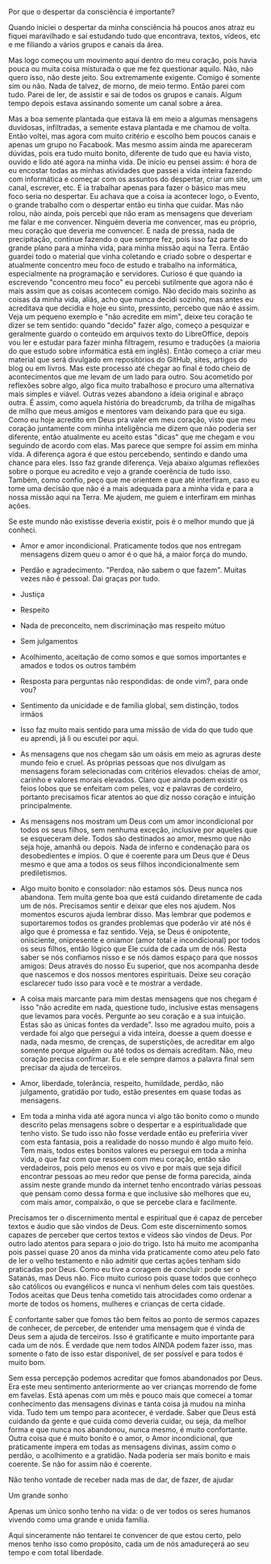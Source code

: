 Por que o despertar da consciência é importante?

Quando iniciei o despertar da minha consciência há poucos anos atraz eu fiquei maravilhado e saí estudando tudo que encontrava, textos, vídeos, etc e me filiando a vários grupos e canais da área.

Mas logo começou um movimento aqui dentro do meu coração, pois havia pouca ou muita coisa misturada o que me fez questionar aquilo. Não, não quero isso, não deste jeito. Sou extremamente exigente. Comigo é somente sim ou não. Nada de talvez, de morno, de meio termo. Então parei com tudo. Parei de ler, de assistir e sai de todos os grupos e canais. Algum tempo depois estava assinando somente um canal sobre a área.

Mas a boa semente plantada que estava lá em meio a algumas mensagens duvidosas, infiltradas, a semente estava plantada e me chamou de volta. Então voltei, mas agora com muito critério e escolho bem poucos canais e apenas um grupo no Facabook. Mas mesmo assim ainda me apareceram dúvidas, pois era tudo muito bonito, diferente de tudo que eu havia visto, ouvido e lido até agora na minha vida. De início eu pensei assim: é hora de eu encostar todas as minhas atividades que passei a vida inteira fazendo com informática e começar com os assuntos do despertar, criar um site, um canal, escrever, etc. E ia trabalhar apenas para fazer o básico mas meu foco seria no despertar. Eu achava que a coisa ia acontecer logo, o Evento, o grande trabalho com o despertar então eu tinha que cuidar. Mas não rolou, não ainda, pois percebi que não eram as mensagens que deveriam me falar e me convencer. Ninguém deveria me convencer, mas eu próprio, meu coração que deveria me convencer. E nada de pressa, nada de precipitação, continue fazendo o que sempre fez, pois isso faz parte do grande plano para a minha vida, para minha missão aqui na Terra. Então guardei todo o material que vinha coletando e criado sobre o despertar e atualmente concentro meu foco de estudo e trabalho na informática, especialmente na programação e servidores. Curioso é que quando ia escrevendo "concentro meu foco" eu percebi sutilmente que agora não é mais assim que as coisas acontecem comigo. Não decido mais sozinho as coisas da minha vida, aliás, acho que nunca decidi sozinho, mas antes eu acreditava que decidia e hoje eu sinto, pressinto, percebo que não é assim. Veja um pequeno exemplo e "não acredite em mim", deixe teu coração te dizer se tem sentido: quando "decido" fazer algo, começo a pesquizar e geralmente guardo o conteúdo em arquivos texto do LibreOffice, depois vou ler e estudar para fazer minha filtragem, resumo e traduções (a maioria do que estudo sobre informática está em inglês). Então começo a criar meu material que será divulgado em repositórios do GitHub, sites, artigos do blog ou em livros. Mas este processo até chegar ao final é todo cheio de acontecimentos que me levam de um lado para outro. Sou acometido por reflexões sobre algo, algo fica muito trabalhoso e procuro uma alternativa mais simples e viável. Outras vezes abandono a ideia original e abraço outra. É assim, como aquela história do breadcrumb, da trilha de migalhas de milho que meus amigos e mentores vam deixando para que eu siga. Como eu hoje acredito em Deus pra valer em meu coração, visto que meu coração juntamente com minha inteligência me dizem que não poderia ser diferente, então atualmente eu aceito estas "dicas" que me chegam e vou seguindo de acordo com elas. Mas parece que sempre foi assim em minha vida. A diferença agora é que estou percebendo, sentindo e dando uma chance para eles. Isso faz grande diferença. Veja abaixo algumas reflexões sobre o porque eu acredito e vejo a grande coerẽncia de tudo isso. Também, como confio, peço que me orientem e que até interfiram, caso eu tome uma decisão que não é a mais adequada para a minha vida e para a nossa missão aqui na Terra. Me ajudem, me guiem e interfiram em minhas ações.

Se este mundo não existisse deveria existir, pois é o melhor mundo que já conheci.

- Amor e amor incondicional. Praticamente todos que nos entregam mensagens dizem queu o amor é o que há, a maior força do mundo.
- Perdão e agradecimento. "Perdoa, não sabem o que fazem". Muitas vezes não é pessoal. Dai graças por tudo.
- Justiça
- Respeito
- Nada de preconceito, nem discriminação mas respeito mútuo
- Sem julgamentos
- Acolhimento, aceitação de como somos e que somos importantes e amados e todos os outros também
- Resposta para perguntas não respondidas: de onde vim?, para onde vou?
- Sentimento da unicidade e de família global, sem distinção, todos irmãos
- Isso faz muito mais sentido para uma missão de vida do que tudo que eu aprendi, já li ou escutei por aqui.
- As mensagens que nos chegam são um oásis em meio as agruras deste mundo feio e cruel. As próprias pessoas que nos divulgam as mensagens foram selecionadas com critérios elevados: cheias de amor, carinho e valores morais elevados. Claro que ainda podem existir os feios lobos que se enfeitam com peles, voz e palavras de cordeiro, portanto precisamos ficar atentos ao que diz nosso coração e intuição principalmente.

- As mensagens nos mostram um Deus com um amor incondicional por todos os seus filhos, sem nenhuma exceção, inclusive por aqueles que se esqueceram dele. Todos são destinados ao amor, mesmo que não seja hoje, amanhã ou depois. Nada de inferno e condenação para os desobedientes e ímpios. O que é coerente para um Deus que é Deus mesmo e que ama a todos os seus filhos incondicionalmente sem prediletismos.

- Algo muito bonito e consolador: não estamos sós. Deus nunca nos abandona. Tem muita gente boa que está cuidando diretamente de cada um de nós. Precisamos sentir e deixar que eles nos ajudem. Nos momentos escuros ajuda lembrar disso. Mas lembrar que podemos e suportaremos todos os grandes problemas que poderão vir até nós é algo que é promessa e faz sentido. Veja, se Deus é onipotente, onisciente, onipresente e oniamor (amor total e incondicional) por todos os seus filhos, então lógico que Ele cuida de cada um de nós. Resta saber se nós confiamos nisso e se nós damos espaço para que nossos amigos: Deus através do nosso Eu superior, que nos acompanha desde que nascemos e dos nossos mentores espirituais. Deixe seu coração esclarecer tudo isso para você e te mostrar a verdade.

- A coisa mais marcante para mim destas mensagens que nos chegam é isso "não acredite em nada, questione tudo, inclusive estas mensagens que levamos para vocês. Pergunte ao seu coração e a sua intuição. Estas são as únicas fontes da verdade". Isso me agradou muito, pois a verdade foi algo que persegui a vida inteira, doesse a quem doesse e nada, nada mesmo, de crenças, de superstições, de acreditar em algo somente porque alguém ou até todos os demais acreditam. Não, meu coração precisa confirmar. Eu e ele sempre damos a palavra final sem precisar da ajuda de terceiros.

- Amor, liberdade, tolerância, respeito, humildade, perdão, não julgamento, gratidão por tudo, estão presentes em quase todas as mensagens.

- Em toda a minha vida até agora nunca vi algo tão bonito como o mundo descrito pelas mensagens sobre o despertar e a espiritualidade que tenho visto. Se tudo isso não fosse verdade então eu preferiria viver com esta fantasia, pois a realidade do nosso mundo é algo muito feio. Tem mais, todos estes bonitos valores eu persegui em toda a minha vida, o que faz com que ressoem com meu coração, então são verdadeiros, pois pelo menos eu os vivo e por mais que seja difícil encontrar pessoas ao meu redor que pense de forma parecida, ainda assim neste grande mundo da internet tenho encontrado várias pessoas que pensam como dessa forma e que inclusive são melhores que eu, com mais amor, compaixão, o que se percebe clara e facilmente.

Precisamos ter o discernimento mental e espiritual que é capaz de perceber textos e áudio que são vindos de Deus.
Com este discernimento somos capazes de perceber que certos textos e vídeos são vindos de Deus. Por outro lado atentos para separa o joio do trigo. Isto há muito me acompanha pois passei quase 20 anos da minha vida praticamente como ateu pelo fato de ler o velho testamento e não admitir que certas ações tenham sido praticadas por Deus. Como eu tive a coragem de concluir: pode ser o Satanás, mas Deus não. Fico muito curioso pois quase todos que conheço são católicos ou evangélicos e nunca vi nenhum deles com tais questões. Todos aceitas que Deus tenha cometido tais atrocidades como ordenar a morte de todos os homens, mulheres e crianças de certa cidade.

É confortante saber que fomos tão bem feitos ao ponto de sermos capazes de conhecer, de perceber, de entender uma mensagem que é vinda de Deus sem a ajuda de terceiros. Isso é gratificante e muito importante para cada um de nós. É verdade que nem todos AINDA podem fazer isso, mas somente o fato de isso estar disponível, de ser possível e para todos é muito bom.

Sem essa percepção podemos acreditar que fomos abandonados por Deus. Era este meu sentimento anteriormente ao ver crianças morrendo de fome em favelas. Está apenas com um mês e pouco mais que comecei a tomar conhecimento das mensagens divinas e tanta coisa já mudou na minha vida. Tudo tem um tempo para acontecer, é verdade. Saber que Deus está cuidando da gente e que cuida como deveria cuidar, ou seja, da melhor forma e que nunca nos abandonou, nunca mesmo, é muito confortante. Outra coisa que é muito bonito é o amor, o Amor incondicional, que praticamente impera em todas as mensagens divinas, assim como o perdão, o acolhimento e a gratidão. Nada poderia ser mais bonito e mais coerente. Se não for assim não é coerente.

Não tenho vontade de receber nada mas de dar, de fazer, de ajudar

Um grande sonho

Apenas um único sonho tenho na vida: o de ver todos os seres humanos vivendo como uma grande e unida família.

Aqui sinceramente não tentarei te convencer de que estou certo, pelo menos tenho isso como propósito, cada um de nós amadureçerá ao seu tempo e com total liberdade.


